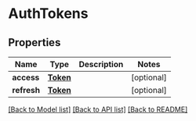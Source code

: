 # AuthTokens

## Properties
Name | Type | Description | Notes
------------ | ------------- | ------------- | -------------
**access** | [**Token**](Token.md) |  | [optional] 
**refresh** | [**Token**](Token.md) |  | [optional] 

[[Back to Model list]](../README.md#documentation-for-models) [[Back to API list]](../README.md#documentation-for-api-endpoints) [[Back to README]](../README.md)

